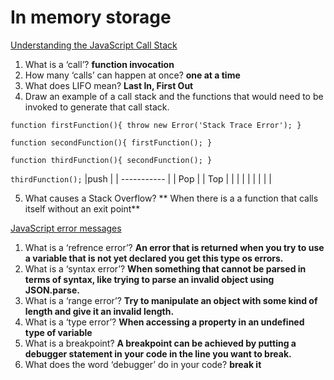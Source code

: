 # In memory storage

[Understanding the JavaScript Call Stack](https://medium.freecodecamp.org/understanding-the-javascript-call-stack-861e41ae61d4)

1. What is a ‘call’? **function invocation**
2. How many ‘calls’ can happen at once? **one at a time**
3. What does LIFO mean? **Last In, First Out**
4. Draw an example of a call stack and the functions that would need to be invoked to generate that call stack.

`function firstFunction(){
  throw new Error('Stack Trace Error');
}`

`function secondFunction(){
  firstFunction();
}`

`function thirdFunction(){
  secondFunction();
}`

`thirdFunction();`
 |push  | 
 | ----------- | 
 | Pop | 
 | Top  | 
 | |
 | |
 | |
 | |


5. What causes a Stack Overflow? ** When there is a a function that calls itself without an exit point**

[JavaScript error messages](https://codeburst.io/javascript-error-messages-debugging-d23f84f0ae7c)

1. What is a ‘refrence error’? **An error that is returned when you try to use a variable that is not yet declared you get this type os errors.**
2. What is a ‘syntax error’? **When something that cannot be parsed in terms of syntax, like trying to parse an invalid object using JSON.parse.**
3. What is a ‘range error’? **Try to manipulate an object with some kind of length and give it an invalid length.**
4. What is a ‘type error’? **When accessing a property in an undefined type of variable**
5. What is a breakpoint? **A breakpoint can be achieved by putting a debugger statement in your code in the line you want to break.**
6. What does the word ‘debugger’ do in your code? **break it**
